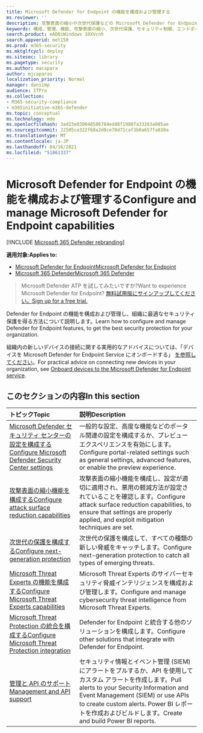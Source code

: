 ```yaml
---
title: Microsoft Defender for Endpoint の機能を構成および管理する
ms.reviewer: ''
description: 攻撃表面の縮小や次世代保護などの Microsoft Defender for Endpoint 機能の構成と管理
keywords: 構成、管理、機能、攻撃表面の縮小、次世代保護、セキュリティ制御、エンドポイントの検出と応答、自動調査と修復、セキュリティ制御、コントロール
search.product: eADQiWindows 10XVcnh
search.appverid: met150
ms.prod: m365-security
ms.mktglfcycl: deploy
ms.sitesec: library
ms.pagetype: security
ms.author: macapara
author: mjcaparas
localization_priority: Normal
manager: dansimp
audience: ITPro
ms.collection:
- M365-security-compliance
- m365initiative-m365-defender
ms.topic: conceptual
ms.technology: mde
ms.openlocfilehash: 3ad23e030048506784edd8f1988fa33263a085ae
ms.sourcegitcommit: 22505ce322f68a2d0ce70d71caf3b0a657fa838a
ms.translationtype: MT
ms.contentlocale: ja-JP
ms.lasthandoff: 04/16/2021
ms.locfileid: "51861337"
---
```

# <a name="configure-and-manage-microsoft-defender-for-endpoint-capabilities"></a><span data-ttu-id="55b3d-104">Microsoft Defender for Endpoint の機能を構成および管理する</span><span class="sxs-lookup"><span data-stu-id="55b3d-104">Configure and manage Microsoft Defender for Endpoint capabilities</span></span>

[!INCLUDE [Microsoft 365 Defender rebranding](../../includes/microsoft-defender.md)]

<span data-ttu-id="55b3d-105">**適用対象:**</span><span class="sxs-lookup"><span data-stu-id="55b3d-105">**Applies to:**</span></span>

- [<span data-ttu-id="55b3d-106">Microsoft Defender for Endpoint</span><span class="sxs-lookup"><span data-stu-id="55b3d-106">Microsoft Defender for Endpoint</span></span>](https://go.microsoft.com/fwlink/p/?linkid=2154037)
- [<span data-ttu-id="55b3d-107">Microsoft 365 Defender</span><span class="sxs-lookup"><span data-stu-id="55b3d-107">Microsoft 365 Defender</span></span>](https://go.microsoft.com/fwlink/?linkid=2118804)

> <span data-ttu-id="55b3d-108">Microsoft Defender ATP を試してみたいですか?</span><span class="sxs-lookup"><span data-stu-id="55b3d-108">Want to experience Microsoft Defender for Endpoint?</span></span> [<span data-ttu-id="55b3d-109">無料試用版にサインアップしてください。</span><span class="sxs-lookup"><span data-stu-id="55b3d-109">Sign up for a free trial.</span></span>](https://www.microsoft.com/microsoft-365/windows/microsoft-defender-atp?ocid=docs-wdatp-exposedapis-abovefoldlink)

<span data-ttu-id="55b3d-110">Defender for Endpoint の機能を構成および管理し、組織に最適なセキュリティ保護を得る方法について説明します。</span><span class="sxs-lookup"><span data-stu-id="55b3d-110">Learn how to configure and manage Defender for Endpoint features, to get the best security protection for your organization.</span></span>

<span data-ttu-id="55b3d-111">組織内の新しいデバイスの接続に関する実用的なアドバイスについては、「デバイスを Microsoft Defender for Endpoint Service にオンボードする」 [を参照してください](./onboard-configure.md)。</span><span class="sxs-lookup"><span data-stu-id="55b3d-111">For practical advice on connecting new devices in your organization, see [Onboard devices to the Microsoft Defender for Endpoint service](./onboard-configure.md).</span></span>

## <a name="in-this-section"></a><span data-ttu-id="55b3d-112">このセクションの内容</span><span class="sxs-lookup"><span data-stu-id="55b3d-112">In this section</span></span>

<span data-ttu-id="55b3d-113">トピック</span><span class="sxs-lookup"><span data-stu-id="55b3d-113">Topic</span></span> | <span data-ttu-id="55b3d-114">説明</span><span class="sxs-lookup"><span data-stu-id="55b3d-114">Description</span></span>
:---|:---
[<span data-ttu-id="55b3d-115">Microsoft Defender セキュリティ センターの設定を構成する</span><span class="sxs-lookup"><span data-stu-id="55b3d-115">Configure Microsoft Defender Security Center settings</span></span>](preferences-setup.md) | <span data-ttu-id="55b3d-116">一般的な設定、高度な機能などのポータル関連の設定を構成するか、プレビュー エクスペリエンスを有効にします。</span><span class="sxs-lookup"><span data-stu-id="55b3d-116">Configure portal-related settings such as general settings, advanced features, or enable the preview experience.</span></span>
[<span data-ttu-id="55b3d-117">攻撃表面の縮小機能を構成する</span><span class="sxs-lookup"><span data-stu-id="55b3d-117">Configure attack surface reduction capabilities</span></span>](configure-attack-surface-reduction.md) | <span data-ttu-id="55b3d-118">攻撃表面の縮小機能を構成し、設定が適切に適用され、悪用の軽減方法が設定されていることを確認します。</span><span class="sxs-lookup"><span data-stu-id="55b3d-118">Configure attack surface reduction capabilities, to ensure that settings are properly applied, and exploit mitigation techniques are set.</span></span>
[<span data-ttu-id="55b3d-119">次世代の保護を構成する</span><span class="sxs-lookup"><span data-stu-id="55b3d-119">Configure next-generation protection</span></span>](https://docs.microsoft.com/windows/security/threat-protection/microsoft-defender-antivirus/configure-microsoft-defender-antivirus-features) | <span data-ttu-id="55b3d-120">次世代の保護を構成して、すべての種類の新しい脅威をキャッチします。</span><span class="sxs-lookup"><span data-stu-id="55b3d-120">Configure next-generation protection to catch all types of emerging threats.</span></span>
[<span data-ttu-id="55b3d-121">Microsoft Threat Experts の機能を構成する</span><span class="sxs-lookup"><span data-stu-id="55b3d-121">Configure Microsoft Threat Experts capabilities</span></span>](configure-microsoft-threat-experts.md) | <span data-ttu-id="55b3d-122">Microsoft Threat Experts のサイバーセキュリティ脅威インテリジェンスを構成および管理します。</span><span class="sxs-lookup"><span data-stu-id="55b3d-122">Configure and manage cybersecurity threat intelligence from Microsoft Threat Experts.</span></span>
[<span data-ttu-id="55b3d-123">Microsoft Threat Protection の統合を構成する</span><span class="sxs-lookup"><span data-stu-id="55b3d-123">Configure Microsoft Threat Protection integration</span></span>](https://docs.microsoft.com/microsoft-365/security/defender-endpoint/threat-protection-integration) | <span data-ttu-id="55b3d-124">Defender for Endpoint と統合する他のソリューションを構成します。</span><span class="sxs-lookup"><span data-stu-id="55b3d-124">Configure other solutions that integrate with Defender for Endpoint.</span></span>
[<span data-ttu-id="55b3d-125">管理と API のサポート</span><span class="sxs-lookup"><span data-stu-id="55b3d-125">Management and API support</span></span>](https://docs.microsoft.com/microsoft-365/security/defender-endpoint/management-apis) | <span data-ttu-id="55b3d-126">セキュリティ情報とイベント管理 (SIEM) にアラートをプルするか、API を使用してカスタム アラートを作成します。</span><span class="sxs-lookup"><span data-stu-id="55b3d-126">Pull alerts to your Security Information and Event Management (SIEM) or use APIs to create custom alerts.</span></span> <span data-ttu-id="55b3d-127">Power BI レポートを作成およびビルドします。</span><span class="sxs-lookup"><span data-stu-id="55b3d-127">Create and build Power BI reports.</span></span>
